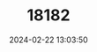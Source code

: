 ---
title: "18182"
category: "Probarbus jullieni"
draft: false
date: 2024-02-22 13:03:50
languages:
  English: ["Seven-striped Barb", "Jullien's Golden Carp"]
  French: ["Barbeau De Jullien"]
  Spanish; Castilian: ["Carpilla Ikan Temoleh"]
  Vietnamese: ["Ca tra soc"]
  Lao: ["Pa eun ta deng"]
  Thai: ["Pla yee sok tong"]
  Central Khmer: ["Trey Trawsok"]
---